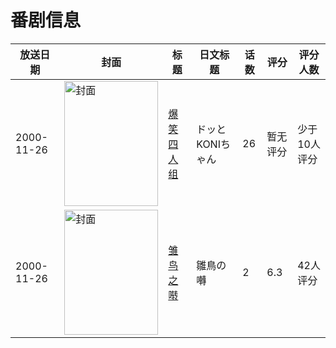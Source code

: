 # 番剧信息

|放送日期|封面|标题|日文标题|话数|评分|评分人数|
|---|---|---|---|---|---|---|
|2000-11-26|<img src="//lain.bgm.tv/pic/cover/c/2b/99/37024_eYu77.jpg" alt="封面" style="width:150px;height:200px;object-fit:cover;">|[爆笑四人组](https://bangumi.tv/subject/37024)|ドッとKONIちゃん|26|暂无评分|少于10人评分|
|2000-11-26|<img src="/img/no_icon_subject.png" alt="封面" style="width:150px;height:200px;object-fit:cover;">|[雏鸟之啭](https://bangumi.tv/subject/170674)|雛鳥の囀|2|6.3|42人评分|
